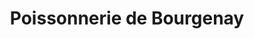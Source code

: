 ---
title: "Poissonnerie de Bourgenay"
url: /talmont-saint-hilaire/poissonnerie-de-bourgenay/
shop: Fisch
---